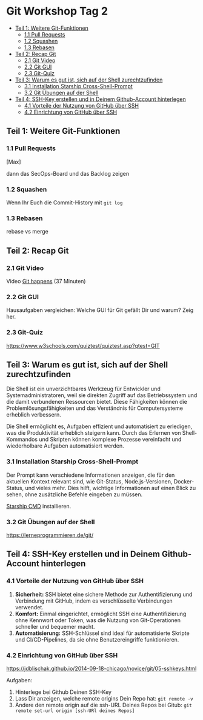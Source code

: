 # Git Workshop Tag 2

- [Teil 1: Weitere Git-Funktionen](#teil-1-weitere-git-funktionen)
  - [1.1 Pull Requests](#11-pull-requests)
  - [1.2 Squashen](#12-squashen)
  - [1.3 Rebasen](#13-rebasen)
- [Teil 2: Recap Git](#teil-2-recap-git)
  - [2.1 Git Video](#21-git-video)
  - [2.2 Git GUI](#22-git-gui)
  - [2.3 Git-Quiz](#23-git-quiz)
- [Teil 3: Warum es gut ist, sich auf der Shell zurechtzufinden](#teil-3-warum-es-gut-ist-sich-auf-der-shell-zurechtzufinden)
  - [3.1 Installation Starship Cross-Shell-Prompt](#31-installation-starship-cross-shell-prompt)
  - [3.2 Git Übungen auf der Shell](#32-git-übungen-auf-der-shell)
- [Teil 4: SSH-Key erstellen und in Deinem Github-Account hinterlegen](#teil-4-ssh-key-erstellen-und-in-deinem-github-account-hinterlegen)
  - [4.1 Vorteile der Nutzung von GitHub über SSH](#41-vorteile-der-nutzung-von-github-über-ssh)
  - [4.2 Einrichtung von GitHub über SSH](#42-einrichtung-von-github-über-ssh)


## Teil 1: Weitere Git-Funktionen


### 1.1 Pull Requests 
[Max]

dann das SecOps-Board und das Backlog zeigen

### 1.2 Squashen
Wenn Ihr Euch die Commit-History mit `git log` 

### 1.3 Rebasen
rebase vs merge


## Teil 2: Recap Git

### 2.1 Git Video
Video [Git happens](https://www.youtube.com/watch?v=yCh6TSLIQBQ) (37 Minuten) 

### 2.2 Git GUI
Hausaufgaben vergleichen:
Welche GUI für Git gefällt Dir und warum? Zeig her.

### 2.3 Git-Quiz
https://www.w3schools.com/quiztest/quiztest.asp?qtest=GIT





## Teil 3: Warum es gut ist, sich auf der Shell zurechtzufinden

Die Shell ist ein unverzichtbares Werkzeug für Entwickler und Systemadministratoren, weil sie direkten Zugriff auf das Betriebssystem und die damit verbundenen Ressourcen bietet. Diese Fähigkeiten können die Problemlösungsfähigkeiten und das Verständnis für Computersysteme erheblich verbessern.

Die Shell ermöglicht es, Aufgaben effizient und automatisiert zu erledigen, was die Produktivität erheblich steigern kann. Durch das Erlernen von Shell-Kommandos und Skripten können komplexe Prozesse vereinfacht und wiederholbare Aufgaben automatisiert werden.


### 3.1 Installation Starship Cross-Shell-Prompt
Der Prompt kann verschiedene Informationen anzeigen, die für den aktuellen Kontext relevant sind, wie Git-Status, Node.js-Versionen, Docker-Status, und vieles mehr. Dies hilft, wichtige Informationen auf einen Blick zu sehen, ohne zusätzliche Befehle eingeben zu müssen.

[Starship CMD](https://github.com/starship/starship/blob/master/docs/de-DE/guide/README.md) installieren.



### 3.2 Git Übungen auf der Shell
https://lerneprogrammieren.de/git/



## Teil 4: SSH-Key erstellen und in Deinem Github-Account hinterlegen

### 4.1 Vorteile der Nutzung von GitHub über SSH

1.  **Sicherheit:** SSH bietet eine sichere Methode zur Authentifizierung und Verbindung mit GitHub, indem es verschlüsselte Verbindungen verwendet.
2.  **Komfort:** Einmal eingerichtet, ermöglicht SSH eine Authentifizierung ohne Kennwort oder Token, was die Nutzung von Git-Operationen schneller und bequemer macht.
3.  **Automatisierung:** SSH-Schlüssel sind ideal für automatisierte Skripte und CI/CD-Pipelines, da sie ohne Benutzereingriffe funktionieren.


### 4.2 Einrichtung von GitHub über SSH
https://jdblischak.github.io/2014-09-18-chicago/novice/git/05-sshkeys.html

Aufgaben:
1.   Hinterlege bei Github Deinen SSH-Key
2.   Lass Dir anzeigen, welche remote origins Dein Repo hat: `git remote -v`
3.   Ändere den remote origin auf die ssh-URL Deines Repos bei Gitub: `git remote set-url origin [ssh-URl deines Repos]`
